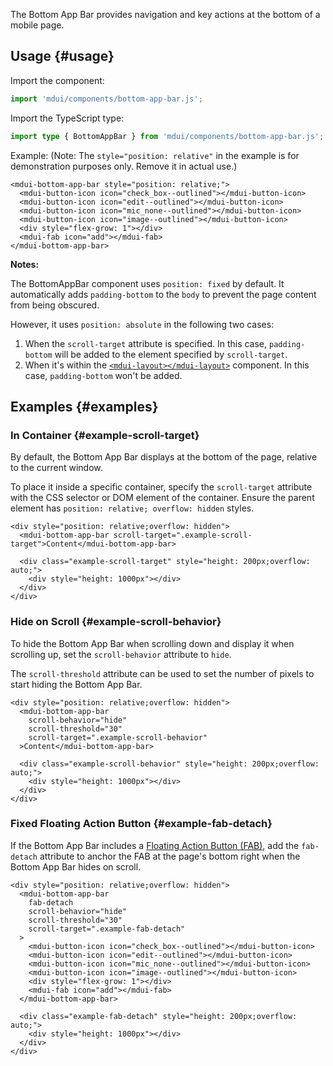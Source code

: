 The Bottom App Bar provides navigation and key actions at the bottom of a mobile page.

## Usage {#usage}

Import the component:

```js
import 'mdui/components/bottom-app-bar.js';
```

Import the TypeScript type:

```ts
import type { BottomAppBar } from 'mdui/components/bottom-app-bar.js';
```

Example: (Note: The `style="position: relative"` in the example is for demonstration purposes only. Remove it in actual use.)

```html,example,playgroundId=193
<mdui-bottom-app-bar style="position: relative;">
  <mdui-button-icon icon="check_box--outlined"></mdui-button-icon>
  <mdui-button-icon icon="edit--outlined"></mdui-button-icon>
  <mdui-button-icon icon="mic_none--outlined"></mdui-button-icon>
  <mdui-button-icon icon="image--outlined"></mdui-button-icon>
  <div style="flex-grow: 1"></div>
  <mdui-fab icon="add"></mdui-fab>
</mdui-bottom-app-bar>
```

**Notes:**

The BottomAppBar component uses `position: fixed` by default. It automatically adds `padding-bottom` to the `body` to prevent the page content from being obscured.

However, it uses `position: absolute` in the following two cases:

1. When the `scroll-target` attribute is specified. In this case, `padding-bottom` will be added to the element specified by `scroll-target`.
2. When it's within the [`<mdui-layout></mdui-layout>`](/en/docs/2/components/layout) component. In this case, `padding-bottom` won't be added.

## Examples {#examples}

### In Container {#example-scroll-target}

By default, the Bottom App Bar displays at the bottom of the page, relative to the current window.

To place it inside a specific container, specify the `scroll-target` attribute with the CSS selector or DOM element of the container. Ensure the parent element has `position: relative; overflow: hidden` styles.

```html,example,expandable,playgroundId=194
<div style="position: relative;overflow: hidden">
  <mdui-bottom-app-bar scroll-target=".example-scroll-target">Content</mdui-bottom-app-bar>

  <div class="example-scroll-target" style="height: 200px;overflow: auto;">
    <div style="height: 1000px"></div>
  </div>
</div>
```

### Hide on Scroll {#example-scroll-behavior}

To hide the Bottom App Bar when scrolling down and display it when scrolling up, set the `scroll-behavior` attribute to `hide`.

The `scroll-threshold` attribute can be used to set the number of pixels to start hiding the Bottom App Bar.

```html,example,expandable,playgroundId=195
<div style="position: relative;overflow: hidden">
  <mdui-bottom-app-bar
    scroll-behavior="hide"
    scroll-threshold="30"
    scroll-target=".example-scroll-behavior"
  >Content</mdui-bottom-app-bar>

  <div class="example-scroll-behavior" style="height: 200px;overflow: auto;">
    <div style="height: 1000px"></div>
  </div>
</div>
```

### Fixed Floating Action Button {#example-fab-detach}

If the Bottom App Bar includes a [Floating Action Button (FAB)](/en/docs/2/components/fab), add the `fab-detach` attribute to anchor the FAB at the page's bottom right when the Bottom App Bar hides on scroll.

```html,example,expandable,playgroundId=196
<div style="position: relative;overflow: hidden">
  <mdui-bottom-app-bar
    fab-detach
    scroll-behavior="hide"
    scroll-threshold="30"
    scroll-target=".example-fab-detach"
  >
    <mdui-button-icon icon="check_box--outlined"></mdui-button-icon>
    <mdui-button-icon icon="edit--outlined"></mdui-button-icon>
    <mdui-button-icon icon="mic_none--outlined"></mdui-button-icon>
    <mdui-button-icon icon="image--outlined"></mdui-button-icon>
    <div style="flex-grow: 1"></div>
    <mdui-fab icon="add"></mdui-fab>
  </mdui-bottom-app-bar>

  <div class="example-fab-detach" style="height: 200px;overflow: auto;">
    <div style="height: 1000px"></div>
  </div>
</div>
```
